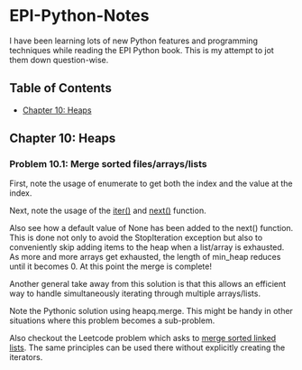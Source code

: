 # EPI-Python-Notes
I have been learning lots of new Python features and programming techniques while reading the EPI Python book. This is my attempt to jot them down question-wise.

## Table of Contents

- [Chapter 10: Heaps](#chapter-10-heaps)

## Chapter 10: Heaps

### Problem 10.1: Merge sorted files/arrays/lists

First, note the usage of enumerate to get both the index and the value at the index. 

Next, note the usage of the [iter()](https://docs.python.org/3/library/functions.html#iter) and [next()](https://docs.python.org/3/library/functions.html#next) function. 

Also see how a default value of None has been added to the next() function. This is done not only to avoid the StopIteration exception but also to conveniently skip adding items to the heap when a list/array is exhausted. As more and more arrays get exhausted, the length of min_heap reduces until it becomes 0. At this point the merge is complete!

Another general take away from this solution is that this allows an efficient way to handle simultaneously iterating through multiple arrays/lists.

Note the Pythonic solution using heapq.merge. This might be handy in other situations where this problem becomes a sub-problem.

Also checkout the Leetcode problem which asks to [merge sorted linked lists](https://leetcode.com/problems/merge-k-sorted-lists/). The same principles can be used there without explicitly creating the iterators.

# 




